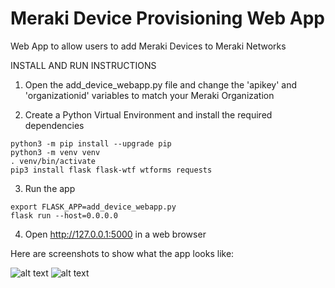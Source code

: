 # Meraki Device Provisioning Web App
Web App to allow users to add Meraki Devices to Meraki Networks

INSTALL AND RUN INSTRUCTIONS

1. Open the add_device_webapp.py file and change the 'apikey' and 'organizationid' variables to match your Meraki Organization

2. Create a Python Virtual Environment and install the required dependencies
```
python3 -m pip install --upgrade pip
python3 -m venv venv
. venv/bin/activate
pip3 install flask flask-wtf wtforms requests
```

3. Run the app
```
export FLASK_APP=add_device_webapp.py
flask run --host=0.0.0.0
```

4. Open http://127.0.0.1:5000 in a web browser


Here are screenshots to show what the app looks like:

![alt text](https://github.com/nathanwiens/meraki-add-device-webapp/blob/master/webapp1.png)
![alt text](https://github.com/nathanwiens/meraki-add-device-webapp/blob/master/webapp2.png)
